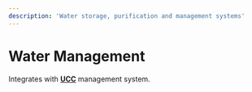 ```yaml
---
description: 'Water storage, purification and management systems'
---
```


# Water Management

Integrates with [**UCC**](connectivity/universal-control-and-communications.md) management system.

